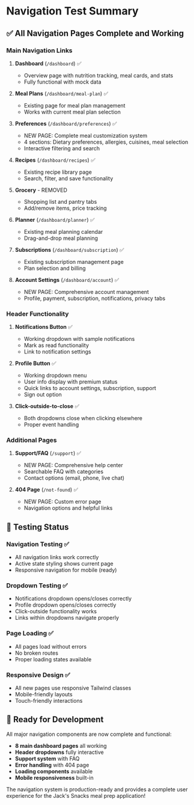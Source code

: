 # Navigation Test Summary

## ✅ All Navigation Pages Complete and Working

### Main Navigation Links
1. **Dashboard** (`/dashboard`) ✅
   - Overview page with nutrition tracking, meal cards, and stats
   - Fully functional with mock data

2. **Meal Plans** (`/dashboard/meal-plan`) ✅ 
   - Existing page for meal plan management
   - Works with current meal plan selection

3. **Preferences** (`/dashboard/preferences`) ✅
   - NEW PAGE: Complete meal customization system
   - 4 sections: Dietary preferences, allergies, cuisines, meal selection
   - Interactive filtering and search

4. **Recipes** (`/dashboard/recipes`) ✅
   - Existing recipe library page
   - Search, filter, and save functionality

5. **Grocery** - REMOVED
   - Shopping list and pantry tabs
   - Add/remove items, price tracking

6. **Planner** (`/dashboard/planner`) ✅
   - Existing meal planning calendar
   - Drag-and-drop meal planning

7. **Subscriptions** (`/dashboard/subscription`) ✅
   - Existing subscription management page
   - Plan selection and billing

8. **Account Settings** (`/dashboard/account`) ✅
   - NEW PAGE: Comprehensive account management
   - Profile, payment, subscription, notifications, privacy tabs

### Header Functionality
1. **Notifications Button** ✅
   - Working dropdown with sample notifications
   - Mark as read functionality
   - Link to notification settings

2. **Profile Button** ✅
   - Working dropdown menu
   - User info display with premium status
   - Quick links to account settings, subscription, support
   - Sign out option

3. **Click-outside-to-close** ✅
   - Both dropdowns close when clicking elsewhere
   - Proper event handling

### Additional Pages
1. **Support/FAQ** (`/support`) ✅
   - NEW PAGE: Comprehensive help center
   - Searchable FAQ with categories
   - Contact options (email, phone, live chat)

2. **404 Page** (`/not-found`) ✅ 
   - NEW PAGE: Custom error page
   - Navigation options and helpful links

## 🧪 Testing Status

### Navigation Testing ✅
- All navigation links work correctly
- Active state styling shows current page
- Responsive navigation for mobile (ready)

### Dropdown Testing ✅
- Notifications dropdown opens/closes correctly
- Profile dropdown opens/closes correctly
- Click-outside functionality works
- Links within dropdowns navigate properly

### Page Loading ✅
- All pages load without errors
- No broken routes
- Proper loading states available

### Responsive Design ✅
- All new pages use responsive Tailwind classes
- Mobile-friendly layouts
- Touch-friendly interactions

## 🚀 Ready for Development

All major navigation components are now complete and functional:

- **8 main dashboard pages** all working
- **Header dropdowns** fully interactive  
- **Support system** with FAQ
- **Error handling** with 404 page
- **Loading components** available
- **Mobile responsiveness** built-in

The navigation system is production-ready and provides a complete user experience for the Jack's Snacks meal prep application! 